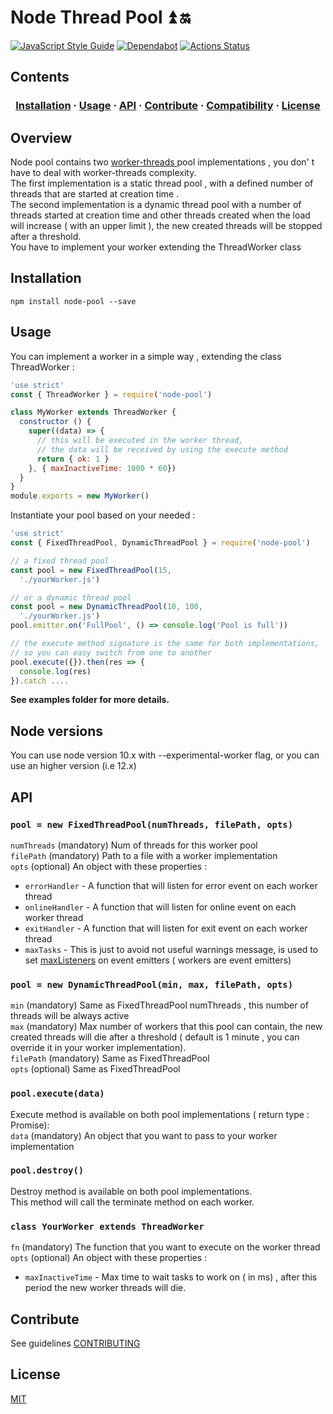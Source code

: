 # Node Thread Pool :arrow_double_up: :on:
[![JavaScript Style Guide](https://img.shields.io/badge/code_style-standard-brightgreen.svg)](https://standardjs.com)
[![Dependabot](https://badgen.net/dependabot/dependabot/dependabot-core/?icon=dependabot)](https://badgen.net/dependabot/dependabot/dependabot-core/?icon=dependabot)
[![Actions Status](https://github.com/pioardi/node-pool/workflows/NodeCI/badge.svg)](https://github.com/pioardi/node-pool/actions)

<h2>Contents </h2>
<h3 align="center">
  <a href="#installation">Installation</a>
  <span> · </span>
  <a href="#usage">Usage</a>
  <span> · </span>
  <a href="#api">API</a>
  <span> · </span>
  <a href="#contribute">Contribute</a>
  <span> · </span>
  <a href="#nv">Compatibility</a>
  <span> · </span>
  <a href="#license">License</a>
</h3>

<h2> Overview </h2>
Node pool contains two <a href="https://nodejs.org/api/worker_threads.html#worker_threads_worker_threads">worker-threads </a> pool implementations , you don' t have to deal with worker-threads complexity. <br>
The first implementation is a static thread pool , with a defined number of threads that are started at creation time .<br>
The second implementation is a dynamic thread pool with a number of threads started at creation time and other threads created when the load will increase ( with an upper limit ), the new created threads will be stopped after a threshold. <br>
You have to implement your worker extending the ThreadWorker class<br>
<h2 id="installation">Installation</h2>

```
npm install node-pool --save
```
<h2 id="usage">Usage</h2>

You can implement a worker in a simple way , extending the class ThreadWorker : 

```js
'use strict'
const { ThreadWorker } = require('node-pool')

class MyWorker extends ThreadWorker {
  constructor () {
    super((data) => {
      // this will be executed in the worker thread,
      // the data will be received by using the execute method
      return { ok: 1 }
    }, { maxInactiveTime: 1000 * 60})
  }
}
module.exports = new MyWorker()
```

Instantiate your pool based on your needed : 

```js
'use strict'
const { FixedThreadPool, DynamicThreadPool } = require('node-pool')

// a fixed thread pool
const pool = new FixedThreadPool(15,
  './yourWorker.js')

// or a dynamic thread pool
const pool = new DynamicThreadPool(10, 100,
  './yourWorker.js')
pool.emitter.on('FullPool', () => console.log('Pool is full'))

// the execute method signature is the same for both implementations,
// so you can easy switch from one to another
pool.execute({}).then(res => {
  console.log(res)
}).catch .... 

```

<strong> See examples folder for more details.</strong>

<h2 id="nv">Node versions</h2>

You can use node version  10.x  with --experimental-worker flag, or you can use an higher version (i.e 12.x) <br>

<h2 id="api">API</h2>

### `pool = new FixedThreadPool(numThreads, filePath, opts)`
`numThreads` (mandatory) Num of threads for this worker pool <br>
`filePath` (mandatory) Path to a file with a worker implementation <br>
`opts` (optional) An object with these properties :
- `errorHandler` - A function that will listen for error event on each worker thread
- `onlineHandler` - A function that will listen for online event on each worker thread
- `exitHandler` - A function that will listen for exit event on each worker thread
- `maxTasks` - This is just to avoid not useful warnings message, is used to set <a href="https://nodejs.org/dist/latest-v12.x/docs/api/events.html#events_emitter_setmaxlisteners_n">maxListeners</a> on event emitters ( workers are event emitters)

### `pool = new DynamicThreadPool(min, max, filePath, opts)`
`min` (mandatory) Same as FixedThreadPool numThreads , this number of threads will be always active <br>
`max` (mandatory) Max number of workers that this pool can contain, the new created threads will die after a threshold ( default is 1 minute , you can override it in your worker implementation). <br>
`filePath` (mandatory) Same as FixedThreadPool  <br>
`opts` (optional) Same as FixedThreadPool <br>

### `pool.execute(data)`
Execute method is available on both pool implementations ( return type : Promise): <br>
`data` (mandatory) An object that you want to pass to your worker implementation <br>

### `pool.destroy()`
Destroy method is available on both pool implementations.<br>
This method will call the terminate method on each worker.


### `class YourWorker extends ThreadWorker`
`fn` (mandatory) The function that you want to execute on the worker thread <br>
`opts` (optional) An object with these properties :
- `maxInactiveTime` - Max time to wait tasks to work on ( in ms) , after this period the new worker threads will die.

<h2 id="contribute">Contribute</h2>

See guidelines [CONTRIBUTING](./.github/CONTRIBUTING.md)


<h2 id="license">License</h2>

[MIT](https://github.com/pioardi/node-pool/blob/master/LICENSE)

